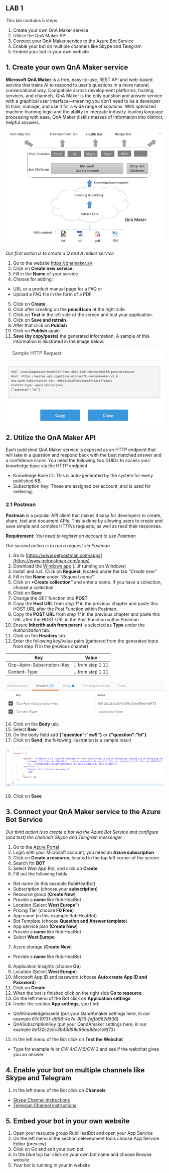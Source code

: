## LAB 1
This lab contains 5 steps:
1.	Create your own QnA Maker service
2. Utilize the QnA Maker API
3.	Connect your QnA Maker service to the Azure Bot Service 
4.	Enable your bot on multiple channels like Skype and Telegram
5.	Embed your bot in your own website

## 1. Create your own QnA Maker service

**Microsoft QnA Maker** is a free, easy-to-use, REST API and web-based service that trains AI to respond to user's questions in a more natural, conversational way. Compatible across development platforms, hosting services, and channels, QnA Maker is the only question and answer service with a graphical user interface—meaning you don’t need to be a developer to train, manage, and use it for a wide range of solutions.
With optimized machine learning logic and the ability to integrate industry-leading language processing with ease, QnA Maker distills masses of information into distinct, helpful answers.

![QnA Maker Overview](https://github.com/Rubicon-BV/GlobalAzureBootcamp2018/blob/master/Lab1/Pics/botFrameworkArch.png)

_Our first action is to create a Q and A maker service_
1. Go to the website https://qnamaker.ai/
2. Click on **Create new service**;
3. Fill in the **Name** of your service
4. Choose for adding:
  * URL or a product manual page for a FAQ or
  * Upload a FAQ file in the form of a PDF
5. Click on **Create**
6. Click after creating on the **pencil icon** at the right side
7. Click on **Test** in the left side of the screen and test your application.
8. Click on **Save and retrain**
9. After that click on **Publish**
10. Click on **Publish** again
11. **Save (by copy/paste)** the generated information. A sample of this information is illustrated in the image below.

![QnA Maker2](https://github.com/Rubicon-BV/GlobalAzureBootcamp2018/blob/master/Lab1/Pics/samplehttprequest.png)

## 2. Utilize the QnA Maker API
Each published QnA Maker service is exposed as an HTTP endpoint that will take in a question and respond back with the best matched answer and a confidence score. You need the following two GUIDs to access your knowledge base via the HTTP endpoint
* Knowledge Base ID: This is auto-generated by the system for every published KB.  
* Subscription Key: These are assigned per account, and is used for metering.
 
### 2.1 Postman

**Postman** is a popular API client that makes it easy for developers to create, share, test and document APIs. This is done by allowing users to create and save simple and complex HTTP/s requests, as well as read their responses. 

**Requirement:** _You need to register an account to use Postman_
 
_Our second action is to run a request via Postman_
1. Go to [https://www.getpostman.com/apps](https://www.getpostman.com/apps)
2. Download the [Windows app](https://www.getpostman.com/apps) (…if running on Windows)
3. Install and ru4.	Click on **Request**, located under the tab _“Create new”_
5.	Fill in the **Name** under _“Request name”_
6. Click on **+Create collection”** and enter a name. If you have a collection, choose a collection
7. Click on **Save**
8. Change the _GET_ function into **POST**
9. Copy the **Host URL** from _step 11_ in the previous chapter and paste this HOST URL after the Post Function within Postman.
10. Copy the **POST URL** from _step 11_ in the previous chapter and paste this URL after the HOST URL in the Post Function within Postman.
11. Ensure **Inherith auth from parent** is selected as **Type** under the _Authorization_ tab.
12. Click on the **Headers** tab.
13. Enter the following key/value pairs (gathered from the generated input from step 11 in the previous chapter):

| Key | Value |
| --- | --- |
| Ocp-Apim-Subscription-Key | …from step 1.11 |
| Content-Type | …from step 1.11 |

 ![Postman1](https://github.com/Rubicon-BV/GlobalAzureBootcamp2018/blob/master/Lab1/Pics/Postman1.png)

14. Click on the **Body** tab.
15. Select **Raw**
16. On the body field add **{"question":"cw5"}** or **{"question":"hi"}**
17. Click on **Send**, the following illustration is a sample result

 ![Postman2](https://github.com/Rubicon-BV/GlobalAzureBootcamp2018/blob/master/Lab1/Pics/Postman2.png)
 
18.	Click on **Save**

## 3. Connect your QnA Maker service to the Azure Bot Service 

_Our third action is to create a bot via the Azure Bot Service and configure (and test) the channels Skype and Telegram messenger._

1. Go to the [Azure Portal](https://portal.azure.com/)
2. Login with your Microsoft account, you need an **Azure subscription**
3. Click on **Create a resource**, located in the top left corner of the screen
4. Search for **BOT**
5. Select _Web App Bot_, and click on **Create**
6. Fill out the following fields
* Bot name (in this example RubiHeatBot)
* Subscription (choose your **subscription**)
* Resource group (**Create New**)
* Provide a **name** like RubiHeatBot
* Location (Select **West Europe”**)
* Pricing Tier (choose **F0 Free**)
* App name (in this example RubiHeatBot)
* Bot Template (choose **Question and Answer template**)
* App service plan **(Create New**)
* Provide a **name** like RubiHeatBot 
* Select **West Europe**
7. Azure storage (**Create New**)
* Provide a **name** like RubiHeatBot
8. Application Insights (choose **On**)
9. Location (Select **West Europe**)
10. Microsoft App ID and password (choose **Auto create App ID and Password**)
11. Click on **Create**
12. When the bot is finished click on the right side **Go to resource**
13. On the left menu of the Bot click on **Application settings**
14. Under the section **App settings**, you find:
* QnAKnowledgebaseId (put your QandAmaker settings here, in our example _67c19131-d968-4a7e-9f16-feffb982d506_)
* QnASubscriptionKey (put your QandAmaker settings here, in our example _8e132c2e5c3b43d98c66aa88ee1e9f73_)
15. In the left menu of the Bot click on **Test the Webchat**
* Type for example _hi_ or _CW 4/CW 5/CW 3_ and see if the webchat gives you an answer

## 4. Enable your bot on multiple channels like Skype and Telegram
1. In the left menu of the Bot click on **Channels**
* [Skype Channel instructions](https://docs.microsoft.com/en-us/azure/bot-service/bot-service-channel-connect-skype)
* [Telegram Channel instructions](https://docs.microsoft.com/en-us/azure/bot-service/bot-service-channel-connect-telegram)

## 5. Embed your bot in your own website
1. Open your resource group RubiHeatBot and open your App Service
2.	On the left menu in the section delevepment tools choose App Service Editor (preview)
3.	Click on Go and edit your own bot
4.	In the blue top bar click on your own bot name and choose Browse website
5. Your bot is running in your in website

